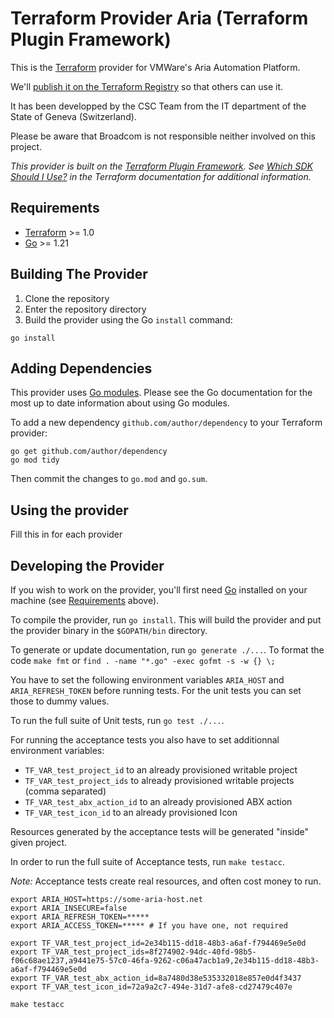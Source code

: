 # Terraform Provider Aria (Terraform Plugin Framework)

This is the [Terraform](https://www.terraform.io) provider for VMWare's Aria Automation Platform.

We'll [publish it on the Terraform Registry](https://developer.hashicorp.com/terraform/registry/providers/publishing) so that others can use it.

It has been developped by the CSC Team from the IT department of the State of Geneva (Switzerland).

Please be aware that Broadcom is not responsible neither involved on this project.

_This provider is built on the [Terraform Plugin Framework](https://github.com/hashicorp/terraform-plugin-framework). See [Which SDK Should I Use?](https://developer.hashicorp.com/terraform/plugin/framework-benefits) in the Terraform documentation for additional information._

## Requirements

- [Terraform](https://developer.hashicorp.com/terraform/downloads) >= 1.0
- [Go](https://golang.org/doc/install) >= 1.21

## Building The Provider

1. Clone the repository
1. Enter the repository directory
1. Build the provider using the Go `install` command:

```shell
go install
```

## Adding Dependencies

This provider uses [Go modules](https://github.com/golang/go/wiki/Modules).
Please see the Go documentation for the most up to date information about using Go modules.

To add a new dependency `github.com/author/dependency` to your Terraform provider:

```shell
go get github.com/author/dependency
go mod tidy
```

Then commit the changes to `go.mod` and `go.sum`.

## Using the provider

Fill this in for each provider

## Developing the Provider

If you wish to work on the provider, you'll first need [Go](http://www.golang.org) installed on your machine (see [Requirements](#requirements) above).

To compile the provider, run `go install`. This will build the provider and put the provider binary in the `$GOPATH/bin` directory.

To generate or update documentation, run `go generate ./...`.
To format the code `make fmt` or `find . -name "*.go" -exec gofmt -s -w {} \;`

You have to set the following environment variables `ARIA_HOST` and `ARIA_REFRESH_TOKEN` before running tests. For the unit tests you can set those to dummy values.

To run the full suite of Unit tests, run `go test ./...`.

For running the acceptance tests you also have to set additionnal environment variables:

* `TF_VAR_test_project_id` to an already provisioned writable project
* `TF_VAR_test_project_ids` to already provisioned writable projects (comma separated)
* `TF_VAR_test_abx_action_id` to an already provisioned ABX action
* `TF_VAR_test_icon_id` to an already provisioned Icon

Resources generated by the acceptance tests will be generated "inside" given project.

In order to run the full suite of Acceptance tests, run `make testacc`.

*Note:* Acceptance tests create real resources, and often cost money to run.

```shell
export ARIA_HOST=https://some-aria-host.net
export ARIA_INSECURE=false
export ARIA_REFRESH_TOKEN=*****
export ARIA_ACCESS_TOKEN=***** # If you have one, not required

export TF_VAR_test_project_id=2e34b115-dd18-48b3-a6af-f794469e5e0d
export TF_VAR_test_project_ids=8f274902-94dc-40fd-98b5-f06c68ae1237,a9441e75-57c0-46fa-9262-c06a47acb1a9,2e34b115-dd18-48b3-a6af-f794469e5e0d
export TF_VAR_test_abx_action_id=8a7480d38e535332018e857e0d4f3437
export TF_VAR_test_icon_id=72a9a2c7-494e-31d7-afe8-cd27479c407e

make testacc
```
